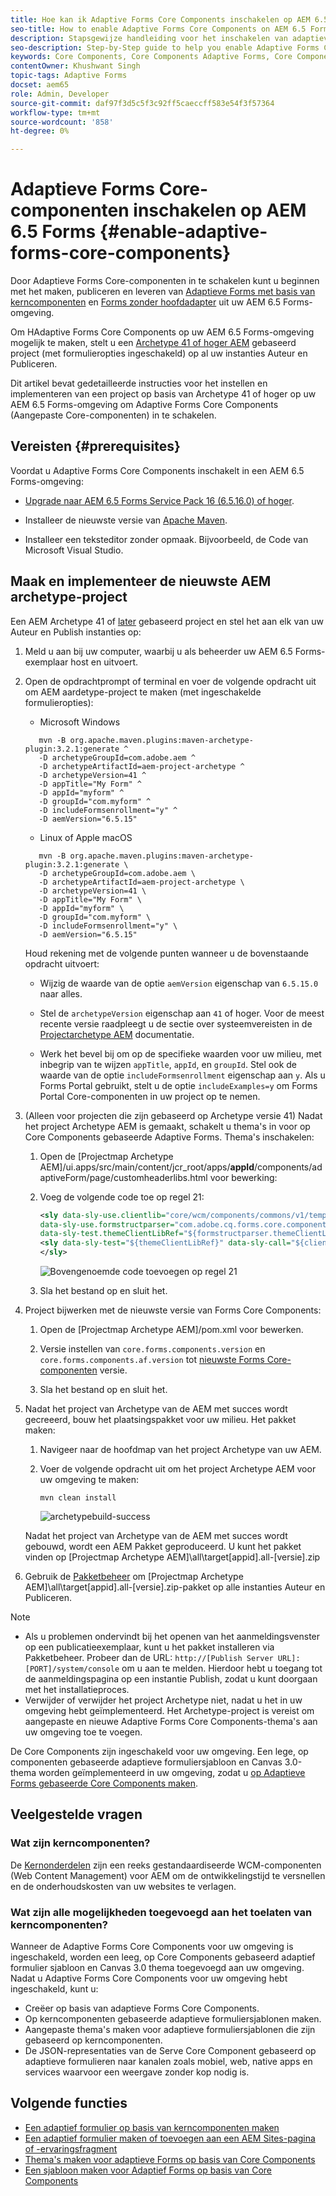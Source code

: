 ```yaml
---
title: Hoe kan ik Adaptive Forms Core Components inschakelen op AEM 6.5 Forms?
seo-title: How to enable Adaptive Forms Core Components on AEM 6.5 Forms?
description: Stapsgewijze handleiding voor het inschakelen van adaptieve Forms Core Components in een AEM 6.5 Forms-omgeving.
seo-description: Step-by-Step guide to help you enable Adaptive Forms Core Components on an AEM 6.5 Forms environment.
keywords: Core Components, Core Components Adaptive Forms, Core Components on 6.5, Adaptive Forms Core Components on AEM 6.5, AF Core Components on AEM 6.5, AEM 6.5 Forms Core Components
contentOwner: Khushwant Singh
topic-tags: Adaptive Forms
docset: aem65
role: Admin, Developer
source-git-commit: daf97f3d5c5f3c92ff5caeccff583e54f3f57364
workflow-type: tm+mt
source-wordcount: '858'
ht-degree: 0%

---
```



# Adaptieve Forms Core-componenten inschakelen op AEM 6.5 Forms {#enable-adaptive-forms-core-components}

Door Adaptieve Forms Core-componenten in te schakelen kunt u beginnen met het maken, publiceren en leveren van [Adaptieve Forms met basis van kerncomponenten](create-an-adaptive-form-core-components.md) en [Forms zonder hoofdadapter](https://experienceleague.adobe.com/docs/experience-manager-headless-adaptive-forms/using/overview.html) uit uw AEM 6.5 Forms-omgeving.

Om HAdaptive Forms Core Components op uw AEM 6.5 Forms-omgeving mogelijk te maken, stelt u een [Archetype 41 of hoger AEM](https://experienceleague.adobe.com/docs/experience-manager-core-components/using/developing/archetype/overview.html) gebaseerd project (met formulieropties ingeschakeld) op al uw instanties Auteur en Publiceren.

Dit artikel bevat gedetailleerde instructies voor het instellen en implementeren van een project op basis van Archetype 41 of hoger op uw AEM 6.5 Forms-omgeving om Adaptive Forms Core Components (Aangepaste Core-componenten) in te schakelen.


## Vereisten {#prerequisites}

Voordat u Adaptive Forms Core Components inschakelt in een AEM 6.5 Forms-omgeving:

* [Upgrade naar AEM 6.5 Forms Service Pack 16 (6.5.16.0) of hoger](https://experienceleague.adobe.com/docs/experience-manager-65/release-notes/aem-forms-current-service-pack-installation-instructions.html).

* Installeer de nieuwste versie van [Apache Maven](https://maven.apache.org/download.cgi).

* Installeer een teksteditor zonder opmaak. Bijvoorbeeld, de Code van Microsoft Visual Studio.

## Maak en implementeer de nieuwste AEM archetype-project

Een AEM Archetype 41 of [later](https://github.com/adobe/aem-project-archetype) gebaseerd project en stel het aan elk van uw Auteur en Publish instanties op:

1. Meld u aan bij uw computer, waarbij u als beheerder uw AEM 6.5 Forms-exemplaar host en uitvoert.
1. Open de opdrachtprompt of terminal en voer de volgende opdracht uit om AEM aardetype-project te maken (met ingeschakelde formulieropties):

   * Microsoft Windows

   ```Shell
      mvn -B org.apache.maven.plugins:maven-archetype-plugin:3.2.1:generate ^
      -D archetypeGroupId=com.adobe.aem ^
      -D archetypeArtifactId=aem-project-archetype ^
      -D archetypeVersion=41 ^
      -D appTitle="My Form" ^
      -D appId="myform" ^
      -D groupId="com.myform" ^
      -D includeFormsenrollment="y" ^
      -D aemVersion="6.5.15" 
   ```

   * Linux of Apple macOS

   ```Shell
      mvn -B org.apache.maven.plugins:maven-archetype-plugin:3.2.1:generate \
      -D archetypeGroupId=com.adobe.aem \
      -D archetypeArtifactId=aem-project-archetype \
      -D archetypeVersion=41 \
      -D appTitle="My Form" \
      -D appId="myform" \
      -D groupId="com.myform" \
      -D includeFormsenrollment="y" \
      -D aemVersion="6.5.15" 
   ```

   Houd rekening met de volgende punten wanneer u de bovenstaande opdracht uitvoert:

   * Wijzig de waarde van de optie `aemVersion` eigenschap van `6.5.15.0` naar alles.

   * Stel de `archetypeVersion` eigenschap aan `41` of hoger. Voor de meest recente versie raadpleegt u de sectie over systeemvereisten in de [Projectarchetype AEM](https://github.com/adobe/aem-project-archetype) documentatie.

   * Werk het bevel bij om op de specifieke waarden voor uw milieu, met inbegrip van te wijzen `appTitle`, `appId`, en `groupId`. Stel ook de waarde van de optie  `includeFormsenrollment` eigenschap aan `y`. Als u Forms Portal gebruikt, stelt u de optie `includeExamples=y` om Forms Portal Core-componenten in uw project op te nemen.


1. (Alleen voor projecten die zijn gebaseerd op Archetype versie 41) Nadat het project Archetype AEM is gemaakt, schakelt u thema&#39;s in voor op Core Components gebaseerde Adaptive Forms. Thema&#39;s inschakelen:

   1. Open de [Projectmap Archetype AEM]/ui.apps/src/main/content/jcr_root/apps/__appId__/components/adaptiveForm/page/customheaderlibs.html voor bewerking:

   1. Voeg de volgende code toe op regel 21:

      ```XML
      <sly data-sly-use.clientlib="core/wcm/components/commons/v1/templates/clientlib.html"
      data-sly-use.formstructparser="com.adobe.cq.forms.core.components.models.form.FormStructureParser"
      data-sly-test.themeClientLibRef="${formstructparser.themeClientLibRefFromFormContainer}">
      <sly data-sly-test="${themeClientLibRef}" data-sly-call="${clientlib.css @ categories=themeClientLibRef}"/>
      </sly>
      ```

      ![Bovengenoemde code toevoegen op regel 21](/help/forms/using/assets/code-to-enable-themes.png)

   1. Sla het bestand op en sluit het.

1. Project bijwerken met de nieuwste versie van Forms Core Components:

   1. Open de [Projectmap Archetype AEM]/pom.xml voor bewerken.
   1. Versie instellen van `core.forms.components.version` en `core.forms.components.af.version` tot [nieuwste Forms Core-componenten](https://github.com/adobe/aem-core-forms-components/tree/release/650) versie.

   1. Sla het bestand op en sluit het.


1. Nadat het project van Archetype van de AEM met succes wordt gecreeerd, bouw het plaatsingspakket voor uw milieu. Het pakket maken:

   1. Navigeer naar de hoofdmap van het project Archetype van uw AEM.

   1. Voer de volgende opdracht uit om het project Archetype AEM voor uw omgeving te maken:

      ```Shell
      mvn clean install
      ```

      ![archetypebuild-success](/help/forms/using/assets/corecomponent-build-successful.png)


   Nadat het project van Archetype van de AEM met succes wordt gebouwd, wordt een AEM Pakket geproduceerd. U kunt het pakket vinden op [Projectmap Archetype AEM]\all\target\[appid].all-[versie].zip

1. Gebruik de [Pakketbeheer](https://experienceleague.adobe.com/docs/experience-manager-65/administering/contentmanagement/package-manager.html?lang=en) om [Projectmap Archetype AEM]\all\target\[appid].all-[versie].zip-pakket op alle instanties Auteur en Publiceren.

>[!NOTE]
>
>
>
> * Als u problemen ondervindt bij het openen van het aanmeldingsvenster op een publicatieexemplaar, kunt u het pakket installeren via Pakketbeheer. Probeer dan de URL: `http://[Publish Server URL]:[PORT]/system/console` om u aan te melden. Hierdoor hebt u toegang tot de aanmeldingspagina op een instantie Publish, zodat u kunt doorgaan met het installatieproces.
> * Verwijder of verwijder het project Archetype niet, nadat u het in uw omgeving hebt geïmplementeerd. Het Archetype-project is vereist om aangepaste en nieuwe Adaptive Forms Core Components-thema&#39;s aan uw omgeving toe te voegen.

De Core Components zijn ingeschakeld voor uw omgeving. Een lege, op componenten gebaseerde adaptieve formuliersjabloon en Canvas 3.0-thema worden geïmplementeerd in uw omgeving, zodat u [op Adaptieve Forms gebaseerde Core Components maken](create-an-adaptive-form-core-components.md).

## Veelgestelde vragen

### Wat zijn kerncomponenten?

De [Kernonderdelen](https://experienceleague.adobe.com/docs/experience-manager-core-components/using/introduction.html) zijn een reeks gestandaardiseerde WCM-componenten (Web Content Management) voor AEM om de ontwikkelingstijd te versnellen en de onderhoudskosten van uw websites te verlagen.

### Wat zijn alle mogelijkheden toegevoegd aan het toelaten van kerncomponenten?


Wanneer de Adaptive Forms Core Components voor uw omgeving is ingeschakeld, worden een leeg, op Core Components gebaseerd adaptief formulier sjabloon en Canvas 3.0 thema toegevoegd aan uw omgeving. Nadat u Adaptive Forms Core Components voor uw omgeving hebt ingeschakeld, kunt u:

* Creëer op basis van adaptieve Forms Core Components.
* Op kerncomponenten gebaseerde adaptieve formuliersjablonen maken.
* Aangepaste thema&#39;s maken voor adaptieve formuliersjablonen die zijn gebaseerd op kerncomponenten.
* De JSON-representaties van de Serve Core Component gebaseerd op adaptieve formulieren naar kanalen zoals mobiel, web, native apps en services waarvoor een weergave zonder kop nodig is.

## Volgende functies

* [Een adaptief formulier op basis van kerncomponenten maken](/help/forms/using/create-an-adaptive-form-core-components.md)
* [Een adaptief formulier maken of toevoegen aan een AEM Sites-pagina of -ervaringsfragment](create-or-add-an-adaptive-form-to-aem-sites-page.md)
* [Thema&#39;s maken voor adaptieve Forms op basis van Core Components](create-or-customize-themes-for-adaptive-forms-core-components.md)
* [Een sjabloon maken voor Adaptief Forms op basis van Core Components](template-editor.md)